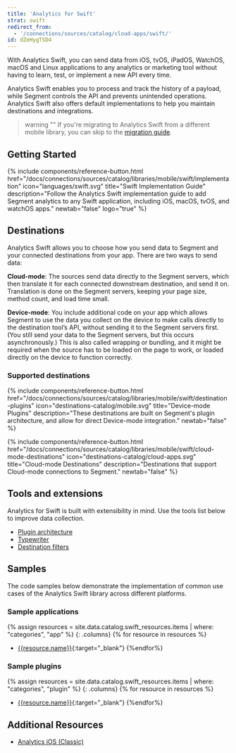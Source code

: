 ```yaml
---
title: 'Analytics for Swift'
strat: swift
redirect_from:
  - '/connections/sources/catalog/cloud-apps/swift/'
id: dZeHygTSD4
---
```

With Analytics Swift, you can send data from iOS, tvOS, iPadOS, WatchOS, macOS and Linux applications to any analytics or marketing tool without having to learn, test, or implement a new API every time. 

Analytics Swift enables you to process and track the history of a payload, while Segment controls the API and prevents unintended operations. Analytics Swift also offers default implementations to help you maintain destinations and integrations.

> warning ""
> If you're migrating to Analytics Swift from a different mobile library, you can skip to the [migration guide](/docs/connections/sources/catalog/libraries/mobile/swift/migration/).

## Getting Started

{% include components/reference-button.html
  href="/docs/connections/sources/catalog/libraries/mobile/swift/implementation"
  icon="languages/swift.svg"
  title="Swift Implementation Guide"
  description="Follow the Analytics Swift implementation guide to add Segment analytics to any Swift application, including iOS, macOS, tvOS, and watchOS apps."
  newtab="false"
  logo="true"
%}


## Destinations

Analytics Swift allows you to choose how you send data to Segment and your connected destinations from your app. There are two ways to send data:

**Cloud-mode**: The sources send data directly to the Segment servers, which then translate it for each connected downstream destination, and send it on. Translation is done on the Segment servers, keeping your page size, method count, and load time small.

**Device-mode**: You include additional code on your  app which allows Segment to use the data you collect on the device to make calls directly to the destination tool’s API, without sending it to the Segment servers first. (You still send your data to the Segment servers, but this occurs asynchronously.) This is also called wrapping or bundling, and it might be required when the source has to be loaded on the page to work, or loaded directly on the device to function correctly. 
### Supported destinations

<div class="double">
  {% include components/reference-button.html
    href="/docs/connections/sources/catalog/libraries/mobile/swift/destination-plugins"
    icon="destinations-catalog/mobile.svg"
    title="Device-mode Plugins"
    description="These destinations are built on Segment's plugin architecture, and allow for direct Device-mode integration."
    newtab="false"
  %}

  {% include components/reference-button.html
    href="/docs/connections/sources/catalog/libraries/mobile/swift/cloud-mode-destinations"
    icon="destinations-catalog/cloud-apps.svg"
    title="Cloud-mode Destinations"
    description="Destinations that support Cloud-mode connections to Segment."
    newtab="false"
  %}
</div>

## Tools and extensions

Analytics for Swift is built with extensibility in mind. Use the tools list below to improve data collection.

- [Plugin architecture](/docs/connections/sources/catalog/libraries/mobile/swift/destination-plugins/#plugin-architecture)
- [Typewriter](/docs/connections/sources/catalog/libraries/mobile/swift/swift-typewriter)
- [Destination filters](/docs/connections/sources/catalog/libraries/mobile/swift/swift-destination-filters)

## Samples
The code samples below demonstrate the implementation of common use cases of the Analytics Swift library across different platforms. 

### Sample applications
{% assign resources = site.data.catalog.swift_resources.items | where: "categories", "app" %}
{: .columns}
{% for resource in resources %}
- [{{resource.name}}]({{resource.url}}){:target="_blank"}
{%endfor%}

### Sample plugins 
{% assign resources = site.data.catalog.swift_resources.items | where: "categories", "plugin" %}
{: .columns}
{% for resource in resources %}
- [{{resource.name}}]({{resource.url}}){:target="_blank"}
{%endfor%}


## Additional Resources

- [Analytics iOS (Classic)](/docs/connections/sources/catalog/libraries/mobile/ios)